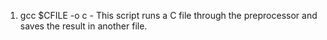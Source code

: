 1. gcc $CFILE -o c - This script runs a C file through the preprocessor and saves the result in another file.
